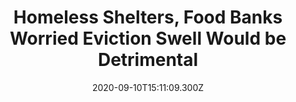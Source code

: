 ---
childof: reporting
contenttype: updates
contentcat: media
title: Homeless Shelters, Food Banks Worried Eviction Swell Would be Detrimental
date: 2020-09-10T15:11:09.300Z
postauthorname: Isaac Petkac
outlet: Erie News Now
link: https://www.erienewsnow.com/story/42614678/homeless-shelters-food-banks-worried-eviction-swell-would-be-detrimental
thumb: enn.png
listSummary: When you think of evictions, it may be easy to think solely of landlords and tenants as the ones who struggle. But that isn't necessarily the case. Places such as homeless shelters and food banks are also primed for a difficult winter should evictions spike. 
---